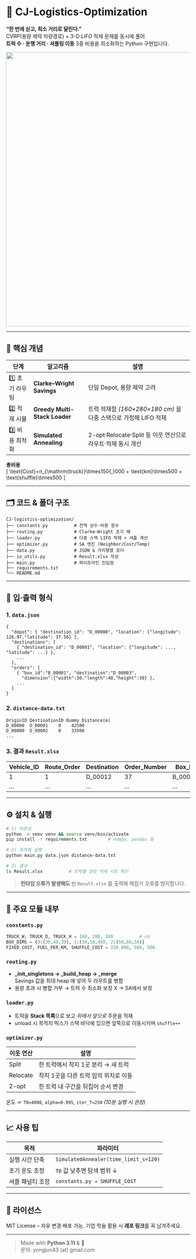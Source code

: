 # 🚚 CJ-Logistics-Optimization

**“한 번에 싣고, 최소 거리로 달린다.”**  
CVRP(용량 제약 차량경로) + 3-D *LIFO* 적재 문제를 동시에 풀어  
**트럭 수 · 운행 거리 · 셔플링 이동** 3중 비용을 최소화하는 Python 구현입니다.

<div align="center">
  <img src="assets/cj_banner.png" width="750"/>
</div>

---

## 📌 핵심 개념

| 단계 | 알고리즘 | 설명 |
|------|----------|------|
| 1️⃣ 초기 라우팅 | **Clarke–Wright Savings** | 단일 Depot, 용량 제약 고려 |
| 2️⃣ 적재 시뮬 | **Greedy Multi-Stack Loader** | 트럭 적재함 *(160×280×180 cm)* 을 다중 스택으로 가정해 LIFO 적재 |
| 3️⃣ 비용 최적화 | **Simulated Annealing** | 2-opt·Relocate·Split 등 이웃 연산으로 라우트·적재 동시 개선 |

**총비용**  
\[
\text{Cost}=n_{\mathrm{truck}}\times150{,}000 +
\text{km}\times500 +
\text{shuffle}\times500
\]

---

## 🗂️ 코드 & 폴더 구조
```
CJ-logistics-optimization/
├── constants.py          # 전역 상수·비용 함수
├── routing.py            # Clarke–Wright 초기 해
├── loader.py             # 다중 스택 LIFO 적재 + 셔플 계산
├── optimizer.py          # SA 엔진 (Neighbor/Cost/Temp)
├── data.py               # JSON & 거리행렬 로더
├── io_utils.py           # Result.xlsx 작성
├── main.py               # 파이프라인 진입점
├── requirements.txt
└── README.md
```

---

## 📁 입·출력 형식

### 1. `data.json`
```jsonc
{
  "depot": { "destination_id": "D_00000", "location": {"longitude": 126.97,"latitude": 37.56} },
  "destinations": [
    { "destination_id": "D_00001", "location": {"longitude": ..., "latitude": ...} },
    ...
  ],
  "orders": [
    { "box_id":"B_00001", "destination":"D_00003",
      "dimension":{"width":30,"length":40,"height":30} },
    ...
  ]
}
```

### 2. `distance-data.txt`
```
OriginID DestinationID Dummy Distance(m)
D_00000  D_00001    0    42500
D_00000  D_00002    0    33500
...
```

### 3. 결과 `Result.xlsx`
| Vehicle_ID | Route_Order | Destination | Order_Number | Box_ID | … | Longitude | Latitude |
|------------|------------|-------------|--------------|--------|---|-----------|----------|
| 1 | 1 | D_00012 | 37 | B_00037 | … | 127.1 | 37.4 |
| … | … | … | … | … | … | … | … |

---

## ⚙️ 설치 & 실행

```bash
# 1) 의존성
python -m venv venv && source venv/bin/activate
pip install -r requirements.txt        # numpy, pandas 등

# 2) 최적화 실행
python main.py data.json distance-data.txt

# 3) 결과
ls Result.xlsx          # 트럭별 경로·적재 시트 확인
```

> **런타임 오류가 발생해도** 빈 `Result.xlsx` 를 출력해 채점기 오류를 방지합니다.

---

## 🔑 주요 모듈 내부

### `constants.py`
```python
TRUCK_W, TRUCK_D, TRUCK_H = 160, 280, 180          # cm
BOX_DIMS = {0:(30,40,30), 1:(30,50,40), 2:(50,60,50)}
FIXED_COST, FUEL_PER_KM, SHUFFLE_COST = 150_000, 500, 500
```

### `routing.py`
* **_init_singletons → _build_heap → _merge**  
  Savings 값을 최대 heap 에 넣어 두 라우트를 병합  
* 용량 초과 시 병합 거부 → 트럭 수 최소화 보장 X → SA에서 보정

### `loader.py`
* 트럭을 **Stack 목록**으로 보고 *뒤에서 앞으로* 주문을 적재  
* unload 시 목적지 박스가 스택 바닥에 있으면 앞쪽으로 이동시키며 `shuffle++`

### `optimizer.py`
| 이웃 연산 | 설명 |
|-----------|------|
| Split | 한 트럭에서 착지 1곳 분리 → 새 트럭 |
| Relocate | 착지 1곳을 다른 트럭 임의 위치로 이동 |
| 2-opt | 한 트럭 내 구간을 뒤집어 순서 변경 |

온도 ☞ `T0=4000`, `alpha=0.995`, `iter_T=250` *(10분 실행 시 권장)*

---

## 📈 사용 팁
| 목적 | 파라미터 |
|------|----------|
| 실행 시간 단축 | `SimulatedAnnealer(time_limit_s=120)` |
| 초기 온도 조정 | `T0` 값 낮추면 탐색 범위 ↓ |
| 셔플 패널티 조정 | `constants.py → SHUFFLE_COST` |

---

## 📝 라이선스
MIT License – 자유 변경·배포 가능. 기업·학술 활용 시 **레포 링크**를 꼭 남겨주세요.

---

> Made with **Python 3.11** & 🧠  
> 문의: yongjun43 (at) gmail.com
